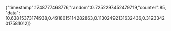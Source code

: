 {"timestamp":1748777468776,"random":0.7252297452479719,"counter":85,"data":[0.63815373174938,0.4918015114282863,0.11302492131632436,0.3123342017581012]}
